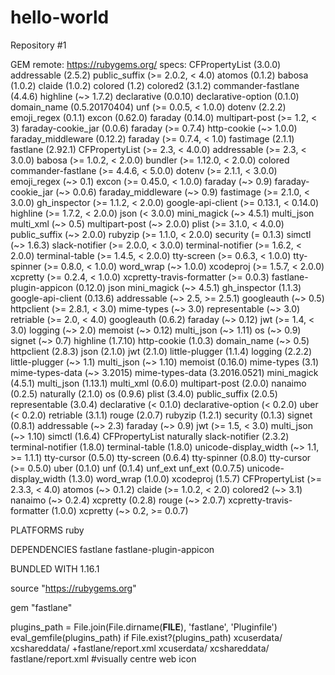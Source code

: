 # hello-world
Repository #1

GEM
  remote: https://rubygems.org/
  specs:
    CFPropertyList (3.0.0)
    addressable (2.5.2)
      public_suffix (>= 2.0.2, < 4.0)
    atomos (0.1.2)
    babosa (1.0.2)
    claide (1.0.2)
    colored (1.2)
    colored2 (3.1.2)
    commander-fastlane (4.4.6)
      highline (~> 1.7.2)
    declarative (0.0.10)
    declarative-option (0.1.0)
    domain_name (0.5.20170404)
      unf (>= 0.0.5, < 1.0.0)
    dotenv (2.2.2)
    emoji_regex (0.1.1)
    excon (0.62.0)
    faraday (0.14.0)
      multipart-post (>= 1.2, < 3)
    faraday-cookie_jar (0.0.6)
      faraday (>= 0.7.4)
      http-cookie (~> 1.0.0)
    faraday_middleware (0.12.2)
      faraday (>= 0.7.4, < 1.0)
    fastimage (2.1.1)
    fastlane (2.92.1)
      CFPropertyList (>= 2.3, < 4.0.0)
      addressable (>= 2.3, < 3.0.0)
      babosa (>= 1.0.2, < 2.0.0)
      bundler (>= 1.12.0, < 2.0.0)
      colored
      commander-fastlane (>= 4.4.6, < 5.0.0)
      dotenv (>= 2.1.1, < 3.0.0)
      emoji_regex (~> 0.1)
      excon (>= 0.45.0, < 1.0.0)
      faraday (~> 0.9)
      faraday-cookie_jar (~> 0.0.6)
      faraday_middleware (~> 0.9)
      fastimage (>= 2.1.0, < 3.0.0)
      gh_inspector (>= 1.1.2, < 2.0.0)
      google-api-client (>= 0.13.1, < 0.14.0)
      highline (>= 1.7.2, < 2.0.0)
      json (< 3.0.0)
      mini_magick (~> 4.5.1)
      multi_json
      multi_xml (~> 0.5)
      multipart-post (~> 2.0.0)
      plist (>= 3.1.0, < 4.0.0)
      public_suffix (~> 2.0.0)
      rubyzip (>= 1.1.0, < 2.0.0)
      security (= 0.1.3)
      simctl (~> 1.6.3)
      slack-notifier (>= 2.0.0, < 3.0.0)
      terminal-notifier (>= 1.6.2, < 2.0.0)
      terminal-table (>= 1.4.5, < 2.0.0)
      tty-screen (>= 0.6.3, < 1.0.0)
      tty-spinner (>= 0.8.0, < 1.0.0)
      word_wrap (~> 1.0.0)
      xcodeproj (>= 1.5.7, < 2.0.0)
      xcpretty (>= 0.2.4, < 1.0.0)
      xcpretty-travis-formatter (>= 0.0.3)
    fastlane-plugin-appicon (0.12.0)
      json
      mini_magick (~> 4.5.1)
    gh_inspector (1.1.3)
    google-api-client (0.13.6)
      addressable (~> 2.5, >= 2.5.1)
      googleauth (~> 0.5)
      httpclient (>= 2.8.1, < 3.0)
      mime-types (~> 3.0)
      representable (~> 3.0)
      retriable (>= 2.0, < 4.0)
    googleauth (0.6.2)
      faraday (~> 0.12)
      jwt (>= 1.4, < 3.0)
      logging (~> 2.0)
      memoist (~> 0.12)
      multi_json (~> 1.11)
      os (~> 0.9)
      signet (~> 0.7)
    highline (1.7.10)
    http-cookie (1.0.3)
      domain_name (~> 0.5)
    httpclient (2.8.3)
    json (2.1.0)
    jwt (2.1.0)
    little-plugger (1.1.4)
    logging (2.2.2)
      little-plugger (~> 1.1)
      multi_json (~> 1.10)
    memoist (0.16.0)
    mime-types (3.1)
      mime-types-data (~> 3.2015)
    mime-types-data (3.2016.0521)
    mini_magick (4.5.1)
    multi_json (1.13.1)
    multi_xml (0.6.0)
    multipart-post (2.0.0)
    nanaimo (0.2.5)
    naturally (2.1.0)
    os (0.9.6)
    plist (3.4.0)
    public_suffix (2.0.5)
    representable (3.0.4)
      declarative (< 0.1.0)
      declarative-option (< 0.2.0)
      uber (< 0.2.0)
    retriable (3.1.1)
    rouge (2.0.7)
    rubyzip (1.2.1)
    security (0.1.3)
    signet (0.8.1)
      addressable (~> 2.3)
      faraday (~> 0.9)
      jwt (>= 1.5, < 3.0)
      multi_json (~> 1.10)
    simctl (1.6.4)
      CFPropertyList
      naturally
    slack-notifier (2.3.2)
    terminal-notifier (1.8.0)
    terminal-table (1.8.0)
      unicode-display_width (~> 1.1, >= 1.1.1)
    tty-cursor (0.5.0)
    tty-screen (0.6.4)
    tty-spinner (0.8.0)
      tty-cursor (>= 0.5.0)
    uber (0.1.0)
    unf (0.1.4)
      unf_ext
    unf_ext (0.0.7.5)
    unicode-display_width (1.3.0)
    word_wrap (1.0.0)
    xcodeproj (1.5.7)
      CFPropertyList (>= 2.3.3, < 4.0)
      atomos (~> 0.1.2)
      claide (>= 1.0.2, < 2.0)
      colored2 (~> 3.1)
      nanaimo (~> 0.2.4)
    xcpretty (0.2.8)
      rouge (~> 2.0.7)
    xcpretty-travis-formatter (1.0.0)
      xcpretty (~> 0.2, >= 0.0.7)

PLATFORMS
  ruby

DEPENDENCIES
  fastlane
  fastlane-plugin-appicon

BUNDLED WITH
   1.16.1
   
source "https://rubygems.org"

gem "fastlane"

plugins_path = File.join(File.dirname(__FILE__), 'fastlane', 'Pluginfile')
eval_gemfile(plugins_path) if File.exist?(plugins_path)
 xcuserdata/
 xcshareddata/
+fastlane/report.xml
xcuserdata/
xcshareddata/
fastlane/report.xml
#visually centre web icon 

